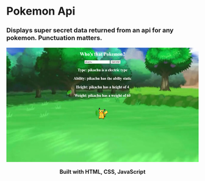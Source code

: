 # Pokemon Api

### Displays super secret data returned from an api for any pokemon. Punctuation matters.
<p align="center"><img src="css/poki.png" height=300px></p>
<p align="center"><strong>Built with HTML, CSS, JavaScript</strong></p>

